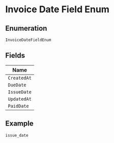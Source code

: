 
# Invoice Date Field Enum

## Enumeration

`InvoiceDateFieldEnum`

## Fields

| Name |
|  --- |
| `CreatedAt` |
| `DueDate` |
| `IssueDate` |
| `UpdatedAt` |
| `PaidDate` |

## Example

```
issue_date
```

